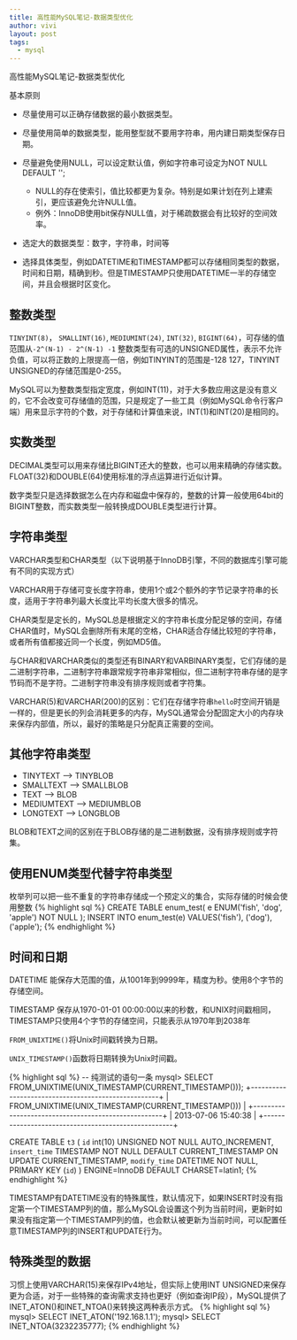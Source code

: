 ```yaml
---
title: 高性能MySQL笔记-数据类型优化
author: vivi
layout: post
tags:
  - mysql
---
```

高性能MySQL笔记-数据类型优化

基本原则

- 尽量使用可以正确存储数据的最小数据类型。
- 尽量使用简单的数据类型，能用整型就不要用字符串，用内建日期类型保存日期。
- 尽量避免使用NULL，可以设定默认值，例如字符串可设定为NOT NULL DEFAULT '';
    - NULL的存在使索引，值比较都更为复杂。特别是如果计划在列上建索引，更应该避免允许NULL值。
    - 例外：InnoDB使用bit保存NULL值，对于稀疏数据会有比较好的空间效率。

- 选定大的数据类型：数字，字符串，时间等
- 选择具体类型，例如DATETIME和TIMESTAMP都可以存储相同类型的数据，时间和日期，精确到秒。但是TIMESTAMP只使用DATETIME一半的存储空间，并且会根据时区变化。

## 整数类型
`TINYINT(8)`， `SMALLINT(16)`, `MEDIUMINT(24)`, `INT(32)`, `BIGINT(64)`，可存储的值范围从`-2^(N-1) - 2^(N-1) -1`
整数类型有可选的UNSIGNED属性，表示不允许负值，可以将正数的上限提高一倍，例如TINYINT的范围是-128 127，TINYINT UNSIGNED的存储范围是0-255。

MySQL可以为整数类型指定宽度，例如INT(11)，对于大多数应用这是没有意义的，它不会改变可存储值的范围，只是规定了一些工具（例如MySQL命令行客户端）用来显示字符的个数，对于存储和计算值来说，INT(1)和INT(20)是相同的。

## 实数类型
DECIMAL类型可以用来存储比BIGINT还大的整数，也可以用来精确的存储实数。FLOAT(32)和DOUBLE(64)使用标准的浮点运算进行近似计算。

数字类型只是选择数据怎么在内存和磁盘中保存的，整数的计算一般使用64bit的BIGINT整数，而实数类型一般转换成DOUBLE类型进行计算。

## 字符串类型
VARCHAR类型和CHAR类型（以下说明基于InnoDB引擎，不同的数据库引擎可能有不同的实现方式）

VARCHAR用于存储可变长度字符串，使用1个或2个额外的字节记录字符串的长度，适用于字符串列最大长度比平均长度大很多的情况。

CHAR类型是定长的，MySQL总是根据定义的字符串长度分配足够的空间，存储CHAR值时，MySQL会删除所有末尾的空格，CHAR适合存储比较短的字符串，或者所有值都接近同一个长度，例如MD5值。

与CHAR和VARCHAR类似的类型还有BINARY和VARBINARY类型，它们存储的是二进制字符串，二进制字符串跟常规字符串非常相似，但二进制字符串存储的是字节码而不是字符。二进制字符串没有排序规则或者字符集。

VARCHAR(5)和VARCHAR(200)的区别：它们在存储字符串`hello`时空间开销是一样的，但是更长的列会消耗更多的内存，MySQL通常会分配固定大小的内存块来保存内部值，所以，最好的策略是只分配真正需要的空间。

## 其他字符串类型

- TINYTEXT --> TINYBLOB
- SMALLTEXT --> SMALLBLOB
- TEXT --> BLOB
- MEDIUMTEXT --> MEDIUMBLOB
- LONGTEXT --> LONGBLOB

BLOB和TEXT之间的区别在于BLOB存储的是二进制数据，没有排序规则或字符集。

## 使用ENUM类型代替字符串类型
枚举列可以把一些不重复的字符串存储成一个预定义的集合，实际存储的时候会使用整数
{% highlight sql %}
CREATE TABLE  enum_test(
    e ENUM('fish', 'dog', 'apple') NOT NULL
);
INSERT INTO enum_test(e) VALUES('fish'), ('dog'), ('apple');
{% endhighlight %}

## 时间和日期
DATETIME 能保存大范围的值，从1001年到9999年，精度为秒。使用8个字节的存储空间。

TIMESTAMP 保存从1970-01-01 00:00:00以来的秒数，和UNIX时间戳相同，TIMESTAMP只使用4个字节的存储空间，只能表示从1970年到2038年

`FROM_UNIXTIME()`将Unix时间戳转换为日期。

`UNIX_TIMESTAMP()`函数将日期转换为Unix时间戳。

{% highlight sql %}
-- 纯测试的语句一条
mysql> SELECT FROM_UNIXTIME(UNIX_TIMESTAMP(CURRENT_TIMESTAMP()));
+----------------------------------------------------+
| FROM_UNIXTIME(UNIX_TIMESTAMP(CURRENT_TIMESTAMP())) |
+----------------------------------------------------+
| 2013-07-06 15:40:38                                |
+----------------------------------------------------+

CREATE TABLE `t3` (
  `id` int(10) UNSIGNED NOT NULL AUTO_INCREMENT,
  `insert_time` TIMESTAMP NOT NULL DEFAULT CURRENT_TIMESTAMP ON UPDATE CURRENT_TIMESTAMP,
  `modify_time` DATETIME NOT NULL,
  PRIMARY KEY (`id`)
) ENGINE=InnoDB DEFAULT CHARSET=latin1;
{% endhighlight %}

TIMESTAMP有DATETIME没有的特殊属性，默认情况下，如果INSERT时没有指定第一个TIMESTAMP列的值，那么MySQL会设置这个列为当前时间，更新时如果没有指定第一个TIMESTAMP列的值，也会默认被更新为当前时间，可以配置任意TIMESTAMP列的INSERT和UPDATE行为。

## 特殊类型的数据
习惯上使用VARCHAR(15)来保存IPv4地址，但实际上使用INT UNSIGNED来保存更为合适，对于一些特殊的查询需求支持也更好（例如查询IP段），MySQL提供了INET_ATON()和INET_NTOA()来转换这两种表示方式。
{% highlight sql %}
mysql> SELECT INET_ATON('192.168.1.1');
mysql> SELECT INET_NTOA(3232235777);
{% endhighlight %}
